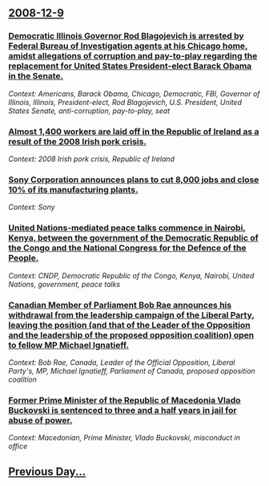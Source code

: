 ## [2008-12-9](/news/2008/12/9/index.md)

### [ Democratic Illinois Governor Rod Blagojevich is arrested by Federal Bureau of Investigation agents at his Chicago home, amidst allegations of corruption and pay-to-play regarding the replacement for United States President-elect Barack Obama in the Senate. ](/news/2008/12/9/democratic-illinois-governor-rod-blagojevich-is-arrested-by-federal-bureau-of-investigation-agents-at-his-chicago-home-amidst-allegations.md)
_Context: Americans, Barack Obama, Chicago, Democratic, FBI, Governor of Illinois, Illinois, President-elect, Rod Blagojevich, U.S. President, United States Senate, anti-corruption, pay-to-play, seat_

### [ Almost 1,400 workers are laid off in the Republic of Ireland as a result of the 2008 Irish pork crisis. ](/news/2008/12/9/almost-1-400-workers-are-laid-off-in-the-republic-of-ireland-as-a-result-of-the-2008-irish-pork-crisis.md)
_Context: 2008 Irish pork crisis, Republic of Ireland_

### [ Sony Corporation announces plans to cut 8,000 jobs and close 10% of its manufacturing plants. ](/news/2008/12/9/sony-corporation-announces-plans-to-cut-8-000-jobs-and-close-10-of-its-manufacturing-plants.md)
_Context: Sony_

### [ United Nations-mediated peace talks commence in Nairobi, Kenya, between the government of the Democratic Republic of the Congo and the National Congress for the Defence of the People. ](/news/2008/12/9/united-nations-mediated-peace-talks-commence-in-nairobi-kenya-between-the-government-of-the-democratic-republic-of-the-congo-and-the-nati.md)
_Context: CNDP, Democratic Republic of the Congo, Kenya, Nairobi, United Nations, government, peace talks_

### [ Canadian Member of Parliament Bob Rae announces his withdrawal from the leadership campaign of the Liberal Party, leaving the position (and that of the Leader of the Opposition and the leadership of the proposed opposition coalition) open to fellow MP Michael Ignatieff. ](/news/2008/12/9/canadian-member-of-parliament-bob-rae-announces-his-withdrawal-from-the-leadership-campaign-of-the-liberal-party-leaving-the-position-and.md)
_Context: Bob Rae, Canada, Leader of the Official Opposition, Liberal Party's, MP, Michael Ignatieff, Parliament of Canada, proposed opposition coalition_

### [ Former Prime Minister of the Republic of Macedonia Vlado Buckovski is sentenced to three and a half years in jail for abuse of power. ](/news/2008/12/9/former-prime-minister-of-the-republic-of-macedonia-vlado-buakovski-is-sentenced-to-three-and-a-half-years-in-jail-for-abuse-of-power.md)
_Context: Macedonian, Prime Minister, Vlado Buckovski, misconduct in office_

## [Previous Day...](/news/2008/12/8/index.md)

